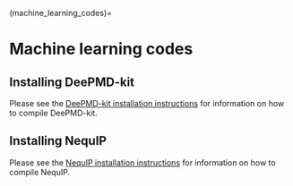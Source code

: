 (machine_learning_codes)=
# Machine learning codes

## Installing DeePMD-kit
Please see the [DeePMD-kit installation instructions](https://docs.deepmodeling.com/projects/deepmd/en/master/install/index.html)
for information on how to compile DeePMD-kit.

## Installing NequIP
Please see the [NequIP installation instructions](https://nequip.readthedocs.io/en/latest/installation/install.html)
for information on how to compile NequIP.
